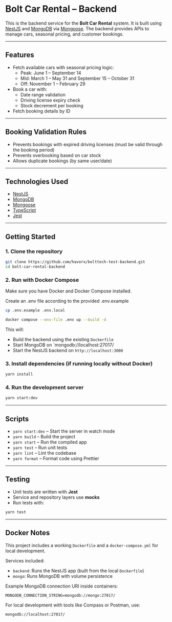 # Bolt Car Rental – Backend

This is the backend service for the **Bolt Car Rental** system. It is built using [NestJS](https://nestjs.com/) and [MongoDB](https://www.mongodb.com/) via [Mongoose](https://mongoosejs.com/). The backend provides APIs to manage cars, seasonal pricing, and customer bookings.

---

## Features

- Fetch available cars with seasonal pricing logic:
  - Peak: June 1 – September 14
  - Mid: March 1 – May 31 and September 15 – October 31
  - Off: November 1 – February 29
- Book a car with:
  - Date range validation
  - Driving license expiry check
  - Stock decrement per booking
- Fetch booking details by ID

---

## Booking Validation Rules

- Prevents bookings with expired driving licenses (must be valid through the booking period)
- Prevents overbooking based on car stock
- Allows duplicate bookings (by same user/date)

---

## Technologies Used

- [NestJS](https://nestjs.com/)
- [MongoDB](https://www.mongodb.com/)
- [Mongoose](https://mongoosejs.com/)
- [TypeScript](https://www.typescriptlang.org/)
- [Jest](https://jestjs.io/)

---

## Getting Started

### 1. Clone the repository

```bash
git clone https://github.com/havorx/bolttech-test-backend.git
cd bolt-car-rental-backend
```

### 2. Run with Docker Compose

Make sure you have Docker and Docker Compose installed.

Create an .env file according to the provided .env.example

```sh
cp .env.example .env.local
```

```bash
docker compose --env-file .env up --build -d
```

This will:

- Build the backend using the existing `Dockerfile`
- Start MongoDB on `mongodb://localhost:27017/
- Start the NestJS backend on `http://localhost:3000`

### 3. Install dependencies (if running locally without Docker)

```bash
yarn install
```

### 4. Run the development server

```bash
yarn start:dev
```

---

## Scripts

- `yarn start:dev` – Start the server in watch mode
- `yarn build` – Build the project
- `yarn start` – Run the compiled app
- `yarn test` – Run unit tests
- `yarn lint` – Lint the codebase
- `yarn format` – Format code using Prettier

---

## Testing

- Unit tests are written with **Jest**
- Service and repository layers use **mocks**
- Run tests with:

```bash
yarn test
```

---

## Docker Notes

This project includes a working `Dockerfile` and a `docker-compose.yml` for local development.

Services included:

- `backend`: Runs the NestJS app (built from the local `Dockerfile`)
- `mongo`: Runs MongoDB with volume persistence

Example MongoDB connection URI inside containers:

```
MONGODB_CONNECTION_STRING=mongodb://mongo:27017/
```

For local development with tools like Compass or Postman, use:

```
mongodb://localhost:27017/
```
